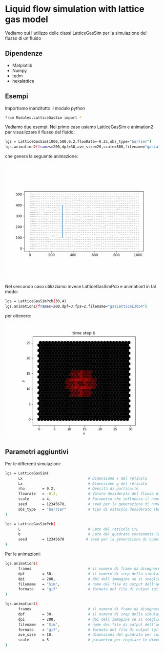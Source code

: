 # Liquid flow simulation with lattice gas model
Vediamo qui l'utilizzo delle classi LatticeGasSim per la simulazione del flusso di un fluido

## Dipendenze
* Matplotlib
* Numpy
* tqdm
* hexalattice

## Esempi
Importiamo inanzitutto il modulo python
```sh
from Modules.LatticeGasSim import *
```
Vediamo due esempi. Nel primo caso usiamo LatticeGasSim e animation2 per visualizzare il flusso del fluido:
```sh
lgs = LatticeGasSim(1000,500,0.2,flowRate=-0.25,obs_type="barrier")
lgs.animation2(frames=200,dpf=30,ave_size=20,scale=500,filename="gasLattice_barr")
```
che genera la seguente animazione:
<p align="center">
  <img width="600" src="https://github.com/oooidw/Proj_Lab_comp/blob/main/Examples/gasLattice_barr.gif">
</p>

Nel sencondo caso utilizziamo invece LatticeGasSimPcb e animation1 in tal modo:
```sh
lgs = LatticeGasSimPcb(30,4)
lgs.animation1(frames=200,dpf=3,fps=2,filename="gasLatticeL30b4")
```
per ottenere:
<p align="center">
  <img width="600" src="https://github.com/oooidw/Proj_Lab_comp/blob/main/Examples/gasLatticeL30b4.gif">
</p>

## Parametri aggiuntivi
Per le differenti simulazioni:
```sh
lgs = LatticeGasSim(
      Lx                              # Dimensione x del reticolo
      Lx                              # Dimensione y del reticolo
      rho        = 0.2,               # Densità di particelle
      flowrate   = -0.2,              # Valore desiderato del flusso di particelle (<0 verso destra, >0 verso sinistra)
      scale      = 4,                 # Parametro che influenza il numero di inezioni per ottenere un certo flowrate
      seed       = 12345678,          # seed per la generazione di numeri casuali
      obs_type   = "barrier"          # tipo di ostacolo desiderato (barriera, quadrato o rombo)
)
```
```sh
lgs = LatticeGasSimPcb(
      L                               # Lato del reticolo L*L
      b                               # Lato del quadrato contenente le particelle iniziali
      seed       = 12345678          # seed per la generazione di numeri casuali
)
```
Per le animazioni:
```sh
lgs.animation1(
      frames                          # il numero di frame da disegnare
      dpf        = 30,                # il numero di step della simulazione per ogni frame
      dpi        = 200,               # dpi dell'immagine se si sceglie il formato gif
      filename   = "Sim",             # nome del file di output dell'animazione
      formato    = "gif"              # formato del file di output (gif o mp4)
)
```
```sh
lgs.animation1(
      frames                          # il numero di frame da disegnare
      dpf        = 30,                # il numero di step della simulazione per ogni frame
      dpi        = 200,               # dpi dell'immagine se si sceglie il formato gif
      filename   = "Sim",             # nome del file di output dell'animazione
      formato    = "gif",             # formato del file di output (gif o mp4)
      ave_size   = 10,                # dimensioni del quadrato per coarse grained average
      scale      = 5                  # parametro per regolare le dimensioni dei vettori
)
```
